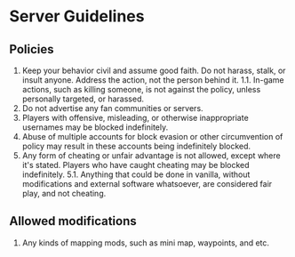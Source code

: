 # Server Guidelines
## Policies
1. Keep your behavior civil and assume good faith. Do not harass, stalk, or insult anyone. Address the action, not the person behind it.
  1.1. In-game actions, such as killing someone, is not against the policy, unless personally targeted, or harassed.
2. Do not advertise any fan communities or servers.
3. Players with offensive, misleading, or otherwise inappropriate usernames may be blocked indefinitely.
4. Abuse of multiple accounts for block evasion or other circumvention of policy may result in these accounts being indefinitely blocked.
5. Any form of cheating or unfair advantage is not allowed, except where it's stated. Players who have caught cheating may be blocked indefinitely.
  5.1. Anything that could be done in vanilla, without modifications and external software whatsoever, are considered fair play, and not cheating.

## Allowed modifications
1. Any kinds of mapping mods, such as mini map, waypoints, and etc.
